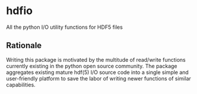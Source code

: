 # hdfio
All the python I/O utility functions for HDF5 files

## Rationale
Writing this package is motivated by the multitude of read/write functions currently existing in the python open source community. The package aggregates existing mature hdf(5) I/O source code into a single simple and user-friendly platform to save the labor of writing newer functions of similar capabilities.

